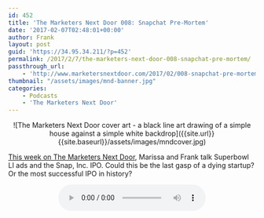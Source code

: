 ```yaml
---
id: 452
title: 'The Marketers Next Door 008: Snapchat Pre-Mortem'
date: '2017-02-07T02:48:01+00:00'
author: Frank
layout: post
guid: 'https://34.95.34.211/?p=452'
permalink: /2017/2/7/the-marketers-next-door-008-snapchat-pre-mortem/
passthrough_url:
    - 'http://www.marketersnextdoor.com/2017/02/008-snapchat-pre-mortem.html'
thumbnail: "/assets/images/mnd-banner.jpg"
categories:
    - Podcasts
    - 'The Marketers Next Door'
---
```

<div markdown="1" style="text-align: center;">
![The Marketers Next Door cover art - a black line art drawing of a simple house against a simple white backdrop]({{site.url}}{{site.baseurl}}/assets/images/mndcover.jpg)
</div>

[This week on The Marketers Next Door](http://www.marketersnextdoor.com/2017/02/008-snapchat-pre-mortem.html), Marissa and Frank talk Superbowl LI ads and the Snap, Inc. IPO. Could this be the last gasp of a dying startup? Or the most successful IPO in history?

<div markdown="1" style="text-align: center;">
<audio controls>
  <source src="http://dts.podtrac.com/redirect.mp3/archive.org/download/MND008_201702/MND008.mp3" type="audio/mpeg">
  Your browser does not support the audio element.
</audio>
</div>